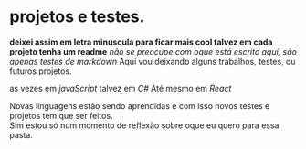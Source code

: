 # projetos e testes.
<b>deixei assim em letra minuscula para ficar mais cool
talvez em cada projeto tenha um readme</b>
*não se preocupe com oque está escrito aqui, são apenas testes de markdown*
Aqui vou deixando alguns trabalhos, testes, ou futuros projetos.

as vezes em _*javaScript*_
talvez em _*C#*_
Até mesmo em _*React*_

Novas linguagens estão sendo aprendidas e com isso novos testes e projetos tem que ser feitos.
</br>
Sim estou só num momento de reflexão sobre oque eu quero para essa pasta.
